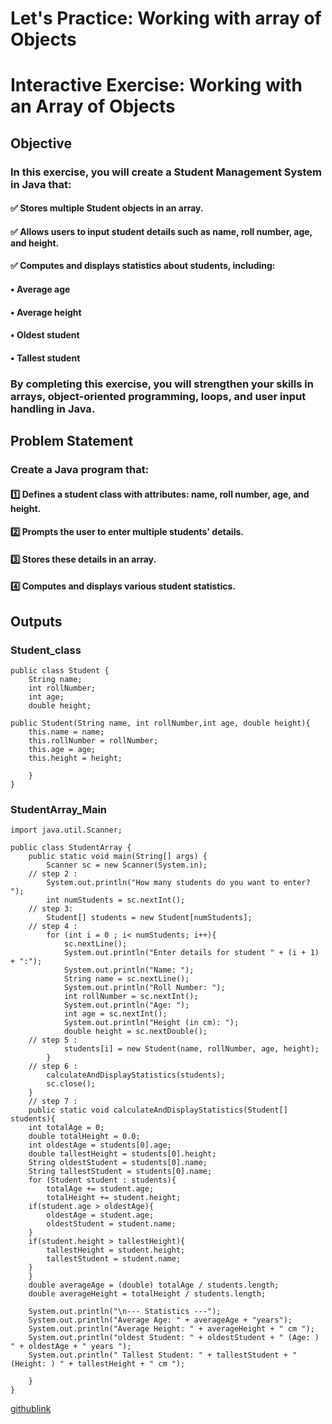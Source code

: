 # <p>Let's Practice: Working with array of Objects<p>
# <p>Interactive Exercise: Working with an Array of Objects<p>
## <p>Objective<p>
### <p>In this exercise, you will create a **Student Management System** in Java that:<p>
#### <p>✅ Stores multiple **Student** objects in an array.<p>
#### <p>✅ Allows users to **input student details** such as name, roll number, age, and height.<p>
#### <p>✅ Computes and displays **statistics** about students, including:<p>
#### <p>**• Average age**<p>
#### <p>**• Average height**<p>
#### <p>**• Oldest student**<p>
#### <p>**• Tallest student**<p>
### <p>By completing this exercise, you will strengthen your skills in **arrays, object-oriented programming, loops, and user input handling in Java**.<p>
## <p>Problem Statement<p>
### <p>Create a Java program that:<p>
#### <p>1️⃣ **Defines a student class** with attributes: name, roll number, age, and height.<p>
#### <p>2️⃣ **Prompts the user to enter multiple students' details**.<p>
#### <p>3️⃣ **Stores these details in an array**.<p>
#### <p>4️⃣ **Computes and displays various student statistics**.<p>
## Outputs
### Student_class
```
public class Student {
    String name;
    int rollNumber;
    int age;
    double height;

public Student(String name, int rollNumber,int age, double height){
    this.name = name;
    this.rollNumber = rollNumber;
    this.age = age;
    this.height = height;

    }
}

```
### StudentArray_Main
```
import java.util.Scanner;

public class StudentArray {
    public static void main(String[] args) {
        Scanner sc = new Scanner(System.in);
    // step 2 :
        System.out.println("How many students do you want to enter? ");
        int numStudents = sc.nextInt();
    // step 3: 
        Student[] students = new Student[numStudents];
    // step 4 : 
        for (int i = 0 ; i< numStudents; i++){
            sc.nextLine();
            System.out.println("Enter details for student " + (i + 1) + ":");
            System.out.println("Name: ");
            String name = sc.nextLine();
            System.out.println("Roll Number: ");
            int rollNumber = sc.nextInt();
            System.out.println("Age: ");
            int age = sc.nextInt();
            System.out.println("Height (in cm): ");
            double height = sc.nextDouble();
    // step 5 : 
            students[i] = new Student(name, rollNumber, age, height);
        }
    // step 6 : 
        calculateAndDisplayStatistics(students);
        sc.close();
    }
    // step 7 : 
    public static void calculateAndDisplayStatistics(Student[] students){
    int totalAge = 0;
    double totalHeight = 0.0;
    int oldestAge = students[0].age;
    double tallestHeight = students[0].height;
    String oldestStudent = students[0].name;
    String tallestStudent = students[0].name;
    for (Student student : students){
        totalAge += student.age;
        totalHeight += student.height;
    if(student.age > oldestAge){
        oldestAge = student.age;
        oldestStudent = student.name;
    }
    if(student.height > tallestHeight){
        tallestHeight = student.height;
        tallestStudent = student.name;
    }
    }
    double averageAge = (double) totalAge / students.length;
    double averageHeight = totalHeight / students.length;

    System.out.println("\n--- Statistics ---");
    System.out.println("Average Age: " + averageAge + "years");
    System.out.println("Average Height: " + averageHeight + " cm ");
    System.out.println("oldest Student: " + oldestStudent + " (Age: ) " + oldestAge + " years ");
    System.out.println(" Tallest Student: " + tallestStudent + " (Height: ) " + tallestHeight + " cm ");

    }
}
```
[githublink](https://github.com/Aromalpriyan/OOPS-Student_Management_System--13)


